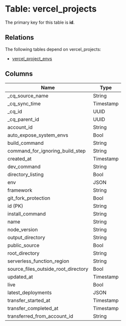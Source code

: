 # Table: vercel_projects



The primary key for this table is **id**.

## Relations

The following tables depend on vercel_projects:
  - [vercel_project_envs](vercel_project_envs.md)

## Columns
| Name          | Type          |
| ------------- | ------------- |
|_cq_source_name|String|
|_cq_sync_time|Timestamp|
|_cq_id|UUID|
|_cq_parent_id|UUID|
|account_id|String|
|auto_expose_system_envs|Bool|
|build_command|String|
|command_for_ignoring_build_step|String|
|created_at|Timestamp|
|dev_command|String|
|directory_listing|Bool|
|env|JSON|
|framework|String|
|git_fork_protection|Bool|
|id (PK)|String|
|install_command|String|
|name|String|
|node_version|String|
|output_directory|String|
|public_source|Bool|
|root_directory|String|
|serverless_function_region|String|
|source_files_outside_root_directory|Bool|
|updated_at|Timestamp|
|live|Bool|
|latest_deployments|JSON|
|transfer_started_at|Timestamp|
|transfer_completed_at|Timestamp|
|transferred_from_account_id|String|